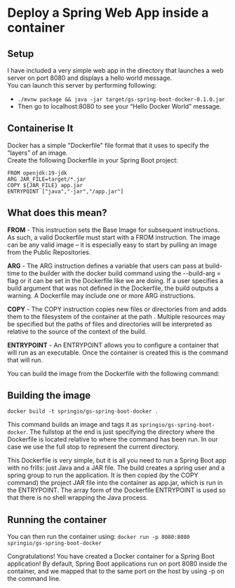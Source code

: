 # Deploy a Spring Web App inside a container

## Setup
I have included a very simple web app in the directory that launches a web server on port 8080 and displays a hello world message.  
You can launch this server by performing following:
- `./mvnw package && java -jar target/gs-spring-boot-docker-0.1.0.jar`  
- Then go to localhost:8080 to see your “Hello Docker World” message.

## Containerise It
Docker has a simple "Dockerfile" file format that it uses to specify the “layers” of an image.  
Create the following Dockerfile in your Spring Boot project:

```
FROM openjdk:19-jdk
ARG JAR_FILE=target/*.jar
COPY ${JAR_FILE} app.jar
ENTRYPOINT ["java","-jar","/app.jar"]
```

## What does this mean?
**FROM** - This instruction sets the Base Image for subsequent instructions. As such, a valid Dockerfile must start with a FROM instruction. The image can be any valid image – it is especially easy to start by pulling an image from the Public Repositories.  

**ARG** - The ARG instruction defines a variable that users can pass at build-time to the builder with the docker build command using the --build-arg <varname>=<value> flag or it can be set in the Dockerfile like we are doing. If a user specifies a build argument that was not defined in the Dockerfile, the build outputs a warning. A Dockerfile may include one or more ARG instructions.   

**COPY** - The COPY instruction copies new files or directories from <src> and adds them to the filesystem of the container at the path <dest>. Multiple <src> resources may be specified but the paths of files and directories will be interpreted as relative to the source of the context of the build.

**ENTRYPOINT** - An ENTRYPOINT allows you to configure a container that will run as an executable. Once the container is created this is the command that will run.

You can build the image from the Dockerfile with the following command:

## Building the image
`docker build -t springio/gs-spring-boot-docker .`

This command builds an image and tags it as `springio/gs-spring-boot-docker`. The fullstop at the end is just specifying the directory where the Dockerfile is located relative to where the command has been run. In our case we use the full stop to represent the current directory.  

This Dockerfile is very simple, but it is all you need to run a Spring Boot app with no frills: just Java and a JAR file. The build creates a spring user and a spring group to run the application. It is then copied (by the COPY command) the project JAR file into the container as app.jar, which is run in the ENTRYPOINT. The array form of the Dockerfile ENTRYPOINT is used so that there is no shell wrapping the Java process.  

## Running the container
You can then run the container using:
`docker run -p 8080:8080 springio/gs-spring-boot-docker`

Congratulations! You have created a Docker container for a Spring Boot application! By default, Spring Boot applications run on port 8080 inside the container, and we mapped that to the same port on the host by using -p on the command line.